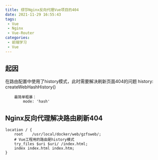 ```yaml
---
title: 缪莎Nginx反向代理Vue项目的404
date: 2021-11-29 16:55:43
tags:
 - Vue
 - Nginx
 - Vue-Router
categories:
 - 前端学习
 - Vue
---
```


## 起因
在路由配置中使用了history模式，此时需要解决刷新页面404的问题
  history: createWebHashHistory()
```
	最简单粗暴：
		mode: 'hash'
```


## Nginx反向代理解决路由刷新404

``` shell
location / {
	root	/usr/local/docker/web/gzfsweb/;
	# Vue工程用的路由是history模式
	try_files $uri $uri/ /index.html;
	index index.html index.htm;
}
```

